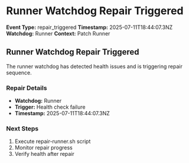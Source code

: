 # Runner Watchdog Repair Triggered

**Event Type:** repair_triggered
**Timestamp:** 2025-07-11T18:44:07.3NZ
**Watchdog:** Runner
**Context:** Patch Runner


## Runner Watchdog Repair Triggered

The runner watchdog has detected health issues and is triggering repair sequence.

### Repair Details
- **Watchdog:** Runner
- **Trigger:** Health check failure
- **Timestamp:** 2025-07-11T18:44:07.3NZ

### Next Steps
1. Execute repair-runner.sh script
2. Monitor repair progress
3. Verify health after repair


